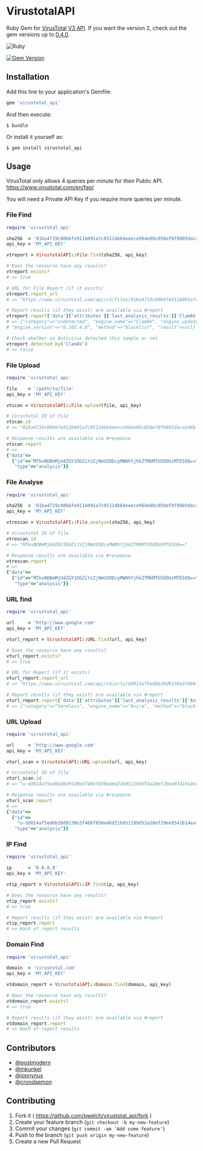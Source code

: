 # VirustotalAPI

Ruby Gem for [VirusTotal](https://www.virustotal.com) [V3 API](https://developers.virustotal.com/v3.0/reference).
If you want the version 2, check out the gem versions up to [0.4.0](https://github.com/crondaemon/virustotal_api/tree/v0.4.0).

![Ruby](https://github.com/pwelch/virustotal_api/workflows/Ruby/badge.svg)

[![Gem Version](https://badge.fury.io/rb/virustotal_api.svg)](http://badge.fury.io/rb/virustotal_api)

## Installation

Add this line to your application's Gemfile:

```ruby
gem 'virustotal_api'
```

And then execute:

    $ bundle

Or install it yourself as:

    $ gem install virustotal_api

## Usage

VirusTotal only allows 4 queries per minute for their Public API. https://www.virustotal.com/en/faq/

You will need a Private API Key if you require more queries per minute.

### File Find

```ruby
require 'virustotal_api'

sha256  = '01ba4719c80b6fe911b091a7c05124b64eeece964e09c058ef8f9805daca546b'
api_key = 'MY_API_KEY'

vtreport = VirustotalAPI::File.find(sha256, api_key)

# Does the resource have any results?
vtreport.exists?
# => true

# URL for File Report (if it exists)
vtreport.report_url
# => "https://www.virustotal.com/api/v3/files/01ba4719c80b6fe911b091a7c05124b64eeece964e09c058ef8f9805daca546b"

# Report results (if they exist) are available via #report
vtreport.report['data']['attributes']['last_analysis_results']['ClamAV']
# => {"category"=>"undetected", "engine_name"=>"ClamAV", "engine_update"=>"20200826",
# "engine_version"=>"0.102.4.0", "method"=>"blacklist", "result"=>nil}

# Check whether an Antivirus detected this sample or not
vtreport.detected_by('ClamAV')
# => false
```

### File Upload

```ruby
require 'virustotal_api'

file    = '/path/to/file'
api_key = 'MY_API_KEY'

vtscan = VirustotalAPI::File.upload(file, api_key)

# Virustotal ID of file
vtscan.id
# => "01ba4719c80b6fe911b091a7c05124b64eeece964e09c058ef8f9805daca546b-1419454668"

# Response results are available via #response
vtscan.report
# =>
{"data"=>
  {"id"=>"MTkxNDBmMjU4ZGY1OGZiYzZjNmU2ODcyMWNhYjhkZTM6MTU5ODUzMTE5OQ==",
   "type"=>"analysis"}}
```

### File Analyse

```ruby
require 'virustotal_api'

sha256  = '01ba4719c80b6fe911b091a7c05124b64eeece964e09c058ef8f9805daca546b'
api_key = 'MY_API_KEY'

vtrescan = VirustotalAPI::File.analyse(sha256, api_key)

# Virustotal ID of file
vtrescan.id
# => "MTkxNDBmMjU4ZGY1OGZiYzZjNmU2ODcyMWNhYjhkZTM6MTU5ODUzMTE5OQ=="

# Response results are available via #response
vtrescan.report
# =>
{"data"=>
  {"id"=>"MTkxNDBmMjU4ZGY1OGZiYzZjNmU2ODcyMWNhYjhkZTM6MTU5ODUzMTE5OQ==",
   "type"=>"analysis"}}
```

### URL find

```ruby
require 'virustotal_api'

url     = 'http://www.google.com'
api_key = 'MY_API_KEY'

vturl_report = VirustotalAPI::URL.find(url, api_key)

# Does the resource have any results?
vturl_report.exists?
# => true

# URL for Report (if it exists)
vturl_report.report_url
# => "https://www.virustotal.com/api/v3/urls/dd014af5ed6b38d9130e3f466f850e46d21b951199d53a18ef29ee9341614eaf/"

# Report results (if they exist) are available via #report
vturl_report.report['data']['attributes']['last_analysis_results']['Avira']
# => {"category"=>"harmless", "engine_name"=>"Avira", "method"=>"blacklist", "result"=>"clean"}
```

### URL Upload

```ruby
require 'virustotal_api'

url     = 'http://www.google.com'
api_key = 'MY_API_KEY'

vturl_scan = VirustotalAPI::URL.upload(url, api_key)

# Virustotal ID of file
vturl_scan.id
# => "u-dd014af5ed6b38d9130e3f466f850e46d21b951199d53a18ef29ee9341614eaf-1598531929"

# Response results are available via #response
vturl_scan.report
# =>
{"data"=>
  {"id"=>
    "u-dd014af5ed6b38d9130e3f466f850e46d21b951199d53a18ef29ee9341614eaf-1598531929",
   "type"=>"analysis"}}
```

### IP Find

```ruby
require 'virustotal_api'

ip      = '8.8.8.8'
api_key = 'MY_API_KEY'

vtip_report = VirustotalAPI::IP.find(ip, api_key)

# Does the resource have any results?
vtip_report.exists?
# => true

# Report results (if they exist) are available via #report
vtip_report.report
# => Hash of report results
```

### Domain Find

```ruby
require 'virustotal_api'

domain  = 'virustotal.com'
api_key = 'MY_API_KEY'

vtdomain_report = VirustotalAPI::Domain.find(domain, api_key)

# Does the resource have any results?
vtdomain_report.exists?
# => true

# Report results (if they exist) are available via #report
vtdomain_report.report
# => Hash of report results
```

## Contributors

- [@postmodern](https://github.com/postmodern)
- [@mkunkel](https://github.com/mkunkel)
- [@jonnynux](https://github.com/jonnynux)
- [@crondaemon](https://github.com/crondaemon/)

## Contributing

1. Fork it ( https://github.com/pwelch/virustotal_api/fork )
2. Create your feature branch (`git checkout -b my-new-feature`)
3. Commit your changes (`git commit -am 'Add some feature'`)
4. Push to the branch (`git push origin my-new-feature`)
5. Create a new Pull Request
